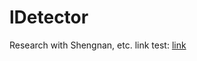 # lDetector
Research with Shengnan, etc.
link test:
[link](https://github.com/xieeryihe/lDetector/blob/main/test.py)
